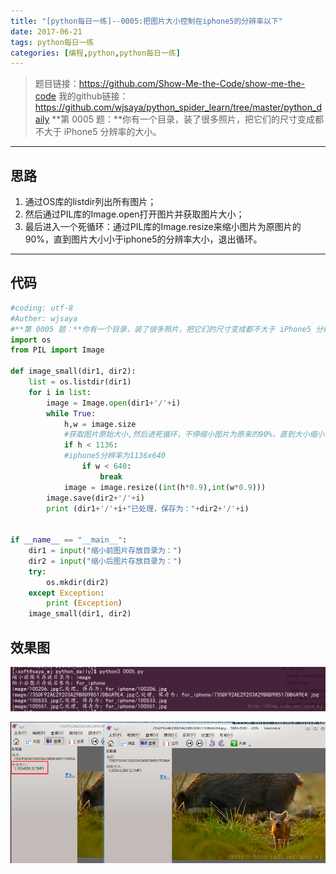 ```yaml
---
title: "[python每日一练]--0005:把图片大小控制在iphone5的分辨率以下"
date: 2017-06-21
tags: python每日一练
categories: [编程,python,python每日一练]
---
```


> 题目链接：https://github.com/Show-Me-the-Code/show-me-the-code
我的github链接：https://github.com/wjsaya/python_spider_learn/tree/master/python_daily
> **第 0005 题：**你有一个目录，装了很多照片，把它们的尺寸变成都不大于 iPhone5 分辨率的大小。
<!--more-->

----------




思路
--

 1. 通过OS库的listdir列出所有图片；
 2. 然后通过PIL库的Image.open打开图片并获取图片大小；
 3. 最后进入一个死循环：通过PIL库的Image.resize来缩小图片为原图片的90%，直到图片大小小于iphone5的分辨率大小，退出循环。






----------


代码
--

``` python
#coding: utf-8
#Auther: wjsaya
#**第 0005 题：**你有一个目录，装了很多照片，把它们的尺寸变成都不大于 iPhone5 分辨率的大小。
import os
from PIL import Image

def image_small(dir1, dir2):
    list = os.listdir(dir1)
    for i in list:
        image = Image.open(dir1+'/'+i)
        while True:
            h,w = image.size
            #获取图片原始大小,然后进死循环，不停缩小图片为原来的90%，直到大小缩小为iphone5所支持的分辨率。
            if h < 1136:
            #iphone5分辨率为1136x640
                if w < 640:
                    break
            image = image.resize((int(h*0.9),int(w*0.9)))
        image.save(dir2+'/'+i)
        print (dir1+'/'+i+"已处理，保存为："+dir2+'/'+i)


if __name__ == "__main__":
    dir1 = input("缩小前图片存放目录为：")
    dir2 = input("缩小后图片存放目录为：")
    try:
        os.mkdir(dir2)
    except Exception:
        print (Exception)
    image_small(dir1, dir2)

```

效果图
--
![0005-1](https://raw.githubusercontent.com/wjsaya/BlogPictures/master/0005-1.png)

![0005-2](https://raw.githubusercontent.com/wjsaya/BlogPictures/master/0005-2.png)





